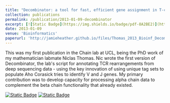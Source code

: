 ```yaml
---
title: "Decombinator: a tool for fast, efficient gene assignment in T-cell receptor sequences using a finite state machine"
collection: publications
permalink: /publication/2013-01-09-decombinator
excerpt: [![Static Badge](https://img.shields.io/badge/pdf-8A2BE2)](http://jamieheather.github.io/files/Thomas_2013_Bioinf_Decombinator.pdf) [![Static Badge](https://img.shields.io/badge/doi-8A2B22)](https://doi.org/10.1093/bioinformatics/btt004) 'Decombinator, for TCRseq annotation'
date: 2013-01-09
venue: 'Bioinformatics'
paperurl: 'http://jamieheather.github.io/files/Thomas_2013_Bioinf_Decombinator.pdf'
---
```


This was my first publication in the Chain lab at UCL, being the PhD work of my mathematician labmate Niclas Thomas. Nic wrote the first version of Decombinator, the lab's script for annotating TCR rearrangements from deep sequencing data - using the key innovation of using unique tag sets to populate Aho Corasick tries to identify V and J genes. My primary contribution was to develop capacity for processing alpha chain data to complement the beta chain functionality that already existed.

[![Static Badge](https://img.shields.io/badge/pdf-8A2BE1)](http://jamieheather.github.io/files/Thomas_2013_Bioinf_Decombinator.pdf) [![Static Badge](https://img.shields.io/badge/doi-8A2B22)](https://doi.org/10.1093/bioinformatics/btt004)
